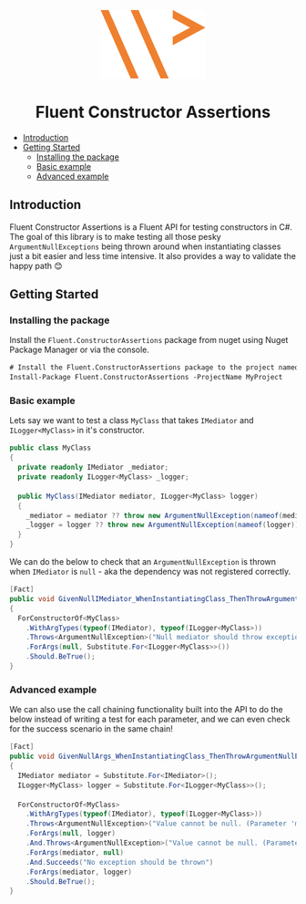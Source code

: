 <p align="center">
  <img src="docs/wpei-logo.svg" alt="the logo of wpei.me">
</p>

<h1 align="center">Fluent Constructor Assertions</h1>

- [Introduction](#introduction)
- [Getting Started](#getting-started)
  - [Installing the package](#installing-the-package)
  - [Basic example](#basic-example)
  - [Advanced example](#advanced-example)

## Introduction

Fluent Constructor Assertions is a Fluent API for testing constructors in C#. The goal of this library is to make testing all those pesky `ArgumentNullExceptions` being thrown around when instantiating classes just a bit easier and less time intensive. It also provides a way to validate the happy path 😊

## Getting Started

### Installing the package

Install the `Fluent.ConstructorAssertions` package from nuget using Nuget Package Manager or via the console.

```ps
# Install the Fluent.ConstructorAssertions package to the project named MyProject
Install-Package Fluent.ConstructorAssertions -ProjectName MyProject
```

### Basic example

Lets say we want to test a class `MyClass` that takes `IMediator` and `ILogger<MyClass>` in it's constructor.

```csharp
public class MyClass
{
  private readonly IMediator _mediator;
  private readonly ILogger<MyClass> _logger;

  public MyClass(IMediator mediator, ILogger<MyClass> logger)
  {
    _mediator = mediator ?? throw new ArgumentNullException(nameof(mediator));
    _logger = logger ?? throw new ArgumentNullException(nameof(logger));
  }
}
```

We can do the below to check that an `ArgumentNullException` is thrown when `IMediator` is `null` - aka the dependency was not registered correctly.

```csharp
[Fact]
public void GivenNullIMediator_WhenInstantiatingClass_ThenThrowArgumentNullException()
{
  ForConstructorOf<MyClass>
    .WithArgTypes(typeof(IMediator), typeof(ILogger<MyClass>))
    .Throws<ArgumentNullException>("Null mediator should throw exception")
    .ForArgs(null, Substitute.For<ILogger<MyClass>>())
    .Should.BeTrue();
}
```

### Advanced example

We can also use the call chaining functionality built into the API to do the below instead of writing a test for each parameter, and we can even check for the success scenario in the same chain!

```csharp
[Fact]
public void GivenNullArgs_WhenInstantiatingClass_ThenThrowArgumentNullException()
{
  IMediator mediator = Substitute.For<IMediator>();
  ILogger<MyClass> logger = Substitute.For<ILogger<MyClass>>();

  ForConstructorOf<MyClass>
    .WithArgTypes(typeof(IMediator), typeof(ILogger<MyClass>))
    .Throws<ArgumentNullException>("Value cannot be null. (Parameter 'mediator')")
    .ForArgs(null, logger)
    .And.Throws<ArgumentNullException>("Value cannot be null. (Parameter 'logger')")
    .ForArgs(mediator, null)
    .And.Succeeds("No exception should be thrown")
    .ForArgs(mediator, logger)
    .Should.BeTrue();
}
```
